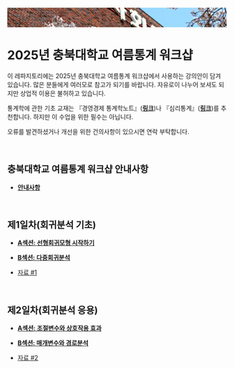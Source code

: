 <p align="center">
  <img src="https://github.com/hxk271/Syllabi/blob/main/sb1.jpg">
</p>

# 2025년 충북대학교 여름통계 워크샵


이 레파지토리에는 2025년 충북대학교 여름통계 워크샵에서 사용하는 강의안이 담겨 있습니다. 많은 분들에게 여러모로 참고가 되기를 바랍니다. 자유로이 나누어 보셔도 되지만 상업적 이용은 불허하고 있습니다.

통계학에 관한 기초 교재는 『경영경제 통계학노트』([**링크**](https://product.kyobobook.co.kr/detail/S000202998078))나 『심리통계』([**링크**](https://www.aladin.co.kr/shop/wproduct.aspx?ItemId=351722614))를 추천합니다. 하지만 이 수업을 위한 필수는 아닙니다.

오류를 발견하셨거나 개선을 위한 건의사항이 있으시면 연락 부탁합니다.

<br/>

## 충북대학교 여름통계 워크샵 안내사항

-  [**안내사항**](https://github.com/hxk271/SSW2025/blob/main/2025년_여름통계워크샵_안내사항.pdf)


<br/>

## 제1일차(회귀분석 기초)

-  [**A섹션: 선형회귀모형 시작하기**](https://github.com/hxk271/SSW2025/blob/main/2025년_여름통계워크샵_회귀분석_S1A.pdf)

-  [**B섹션: 다중회귀분석**](https://github.com/hxk271/SSW2025/blob/main/2025년_여름통계워크샵_회귀분석_S1B.pdf)

-  [자료 #1](https://github.com/hxk271/SSW2025/blob/main/Data_S1.zip)


<br/>

## 제2일차(회귀분석 응용)

-  [**A섹션: 조절변수와 상호작용 효과**](https://github.com/hxk271/SSW2025/blob/main/2025년_여름통계워크샵_회귀분석_S2A.pdf)

-  [**B섹션: 매개변수와 경로분석**](https://github.com/hxk271/SSW2025/blob/main/2025년_여름통계워크샵_회귀분석_S2B.pdf)

-  [자료 #2](https://github.com/hxk271/SSW2025/blob/main/Data_S2.zip)
